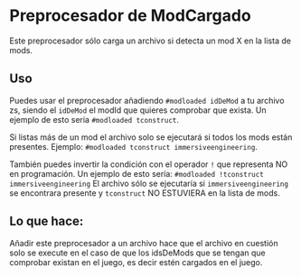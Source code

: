 # Preprocesador de ModCargado

Este preprocesador sólo carga un archivo si detecta un mod X en la lista de mods. 

## Uso

Puedes usar el preprocesador añadiendo ` #modloaded idDeMod ` a tu archivo zs, siendo el ` idDeMod ` el modId que quieres comprobar que exista. Un ejemplo de esto seria ` #modloaded tconstruct `.

Si listas más de un mod el archivo solo se ejecutará si todos los mods están presentes. Ejemplo: ` #modloaded tconstruct immersiveengineering `.

También puedes invertir la condición con el operador ` ! ` que representa NO en programación. Un ejemplo de esto sería: ` #modloaded !tconstruct immersiveengineering ` El archivo sólo se ejecutaría si ` immersiveengineering ` se encontrara presente y ` tconstruct ` NO ESTUVIERA en la lista de mods. 

## Lo que hace:

Añadir este preprocesador a un archivo hace que el archivo en cuestión solo se execute en el caso de que los idsDeMods que se tengan que comprobar existan en el juego, es decir estén cargados en el juego.
